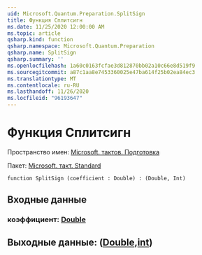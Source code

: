 ```yaml
---
uid: Microsoft.Quantum.Preparation.SplitSign
title: Функция Сплитсигн
ms.date: 11/25/2020 12:00:00 AM
ms.topic: article
qsharp.kind: function
qsharp.namespace: Microsoft.Quantum.Preparation
qsharp.name: SplitSign
qsharp.summary: ''
ms.openlocfilehash: 1a60c0163fcfae3d812870bb02a10c66e8d519f9
ms.sourcegitcommit: a87c1aa8e7453360025e47ba614f25b02ea84ec3
ms.translationtype: MT
ms.contentlocale: ru-RU
ms.lasthandoff: 11/26/2020
ms.locfileid: "96193647"
---
```

# <a name="splitsign-function"></a>Функция Сплитсигн

Пространство имен: [Microsoft. тактов. Подготовка](xref:Microsoft.Quantum.Preparation)

Пакет: [Microsoft. такт. Standard](https://nuget.org/packages/Microsoft.Quantum.Standard)




```qsharp
function SplitSign (coefficient : Double) : (Double, Int)
```


## <a name="input"></a>Входные данные

### <a name="coefficient--double"></a>коэффициент: [Double](xref:microsoft.quantum.lang-ref.double)





## <a name="output--doubleint"></a>Выходные данные: ([Double](xref:microsoft.quantum.lang-ref.double),[int](xref:microsoft.quantum.lang-ref.int))

